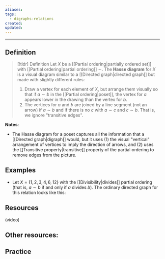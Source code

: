 ```yaml
---
aliases: 
tags:
  - digraphs-relations
created: 
updated:
---
```

---
## Definition 

> [!tldr] Definition
> Let $X$ be a [[Partial ordering|partially ordered set]] with [[Partial ordering|partial ordering]] $\sim$. The **Hasse diagram** for $X$ is a visual diagram similar to a [[Directed graph|directed graph]] but made with slightly different rules: 
> 
> 1. Draw a vertex for each element of $X$, but arrange them visually so that if $a \sim b$ in the [[Partial ordering|poset]], the vertex for $a$ appears lower in the drawing than the vertex for $b$. 
> 2. The vertices for $a$ and $b$ are joined by a line segment (not an arrow) if $a \sim b$ and if there is no $c$ with $a \sim c$ and $c \sim b$. That is, we ignore "transitive edges".  


**Notes**: 
- The Hasse diagram for a poset captures all the information that a [[Directed graph|digraph]] would, but it uses (1) the visual "vertical" arrangement of vertices to imply the direction of arrows, and (2) uses the [[Transitive property|transitive]] property of the partial ordering to remove edges from the picture. 

## Examples 

* Let $X = \{1, 2, 3, 4, 6, 12\}$ with the [[Divisibility|divides]] partial ordering (that is, $a \sim b$ if and only if $a$ divides $b$). The ordinary directed graph for this relation looks like this: 


## Resources 

(video)

Other resources: 
- 

## Practice 
